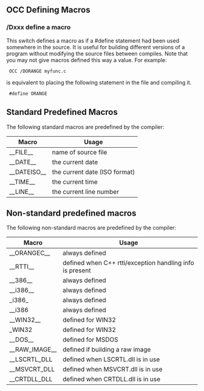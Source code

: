 ## OCC Defining Macros

### /Dxxx    define a macro
 
This switch defines a macro as if a \#define statement had been used somewhere in the source.  It is useful for building different versions of a program without modifying the source files between compiles.  Note that you may not give macros defined this way a value.  For example:
 
     OCC /DORANGE myfunc.c
 
is equivalent to placing the following statement in the file and compiling it.
 
     #define ORANGE 

## Standard Predefined Macros

The following standard macros are predefined by the compiler:

|Macro |Usage |
|--- |--- |
|\_\_FILE\_\_| name of source file|
|\_\_DATE\_\_| the current date|
|\_\_DATEISO\_\_| the current date (ISO format)| 
|\_\_TIME\_\_| the current time|
|\_\_LINE\_\_| the current line number|



## Non-standard predefined macros

The following non-standard macros are predefined by the compiler:

|Macro |Usage |
|--- |--- |
|\_\_ORANGEC\_\_|always defined|
|\_\_RTTI\_\_|defined when C++ rtti/exception handling info is present|
|\_\_386\_\_|always defined|
|\_\_i386\_\_|always defined|
|\_i386\_|always defined|
|\_\_i386|always defined|
|\_\_WIN32\_\_|defined for WIN32|
|\_WIN32|defined for WIN32|
|\_\_DOS\_\_|defined for MSDOS|
|\_\_RAW\_IMAGE\_\_|defined if building a raw image|
|\_\_LSCRTL\_DLL|defined when LSCRTL.dll is in use|
|\_\_MSVCRT\_DLL|defined when MSVCRT.dll is in use|
|\_\_CRTDLL\_DLL|defined when CRTDLL.dll is in use|



  
